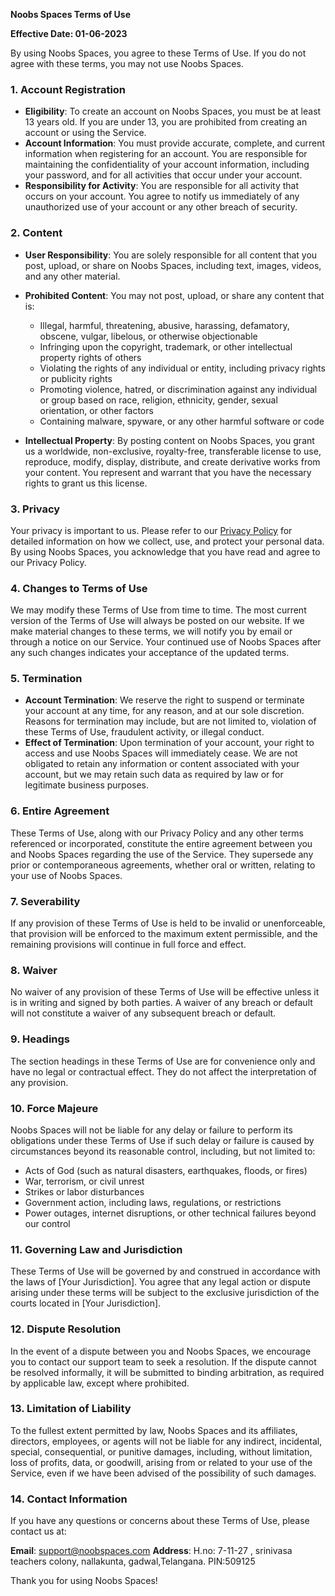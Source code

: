 **Noobs Spaces Terms of Use**

**Effective Date: 01-06-2023**

By using Noobs Spaces, you agree to these Terms of Use. If you do not agree with these terms, you may not use Noobs Spaces.

### 1. Account Registration
- **Eligibility**: To create an account on Noobs Spaces, you must be at least 13 years old. If you are under 13, you are prohibited from creating an account or using the Service.
- **Account Information**: You must provide accurate, complete, and current information when registering for an account. You are responsible for maintaining the confidentiality of your account information, including your password, and for all activities that occur under your account.
- **Responsibility for Activity**: You are responsible for all activity that occurs on your account. You agree to notify us immediately of any unauthorized use of your account or any other breach of security.

### 2. Content
- **User Responsibility**: You are solely responsible for all content that you post, upload, or share on Noobs Spaces, including text, images, videos, and any other material.
- **Prohibited Content**: You may not post, upload, or share any content that is:
  - Illegal, harmful, threatening, abusive, harassing, defamatory, obscene, vulgar, libelous, or otherwise objectionable
  - Infringing upon the copyright, trademark, or other intellectual property rights of others
  - Violating the rights of any individual or entity, including privacy rights or publicity rights
  - Promoting violence, hatred, or discrimination against any individual or group based on race, religion, ethnicity, gender, sexual orientation, or other factors
  - Containing malware, spyware, or any other harmful software or code

- **Intellectual Property**: By posting content on Noobs Spaces, you grant us a worldwide, non-exclusive, royalty-free, transferable license to use, reproduce, modify, display, distribute, and create derivative works from your content. You represent and warrant that you have the necessary rights to grant us this license.

### 3. Privacy
Your privacy is important to us. Please refer to our [Privacy Policy](#) for detailed information on how we collect, use, and protect your personal data. By using Noobs Spaces, you acknowledge that you have read and agree to our Privacy Policy.

### 4. Changes to Terms of Use
We may modify these Terms of Use from time to time. The most current version of the Terms of Use will always be posted on our website. If we make material changes to these terms, we will notify you by email or through a notice on our Service. Your continued use of Noobs Spaces after any such changes indicates your acceptance of the updated terms.

### 5. Termination
- **Account Termination**: We reserve the right to suspend or terminate your account at any time, for any reason, and at our sole discretion. Reasons for termination may include, but are not limited to, violation of these Terms of Use, fraudulent activity, or illegal conduct.
- **Effect of Termination**: Upon termination of your account, your right to access and use Noobs Spaces will immediately cease. We are not obligated to retain any information or content associated with your account, but we may retain such data as required by law or for legitimate business purposes.

### 6. Entire Agreement
These Terms of Use, along with our Privacy Policy and any other terms referenced or incorporated, constitute the entire agreement between you and Noobs Spaces regarding the use of the Service. They supersede any prior or contemporaneous agreements, whether oral or written, relating to your use of Noobs Spaces.

### 7. Severability
If any provision of these Terms of Use is held to be invalid or unenforceable, that provision will be enforced to the maximum extent permissible, and the remaining provisions will continue in full force and effect.

### 8. Waiver
No waiver of any provision of these Terms of Use will be effective unless it is in writing and signed by both parties. A waiver of any breach or default will not constitute a waiver of any subsequent breach or default.

### 9. Headings
The section headings in these Terms of Use are for convenience only and have no legal or contractual effect. They do not affect the interpretation of any provision.

### 10. Force Majeure
Noobs Spaces will not be liable for any delay or failure to perform its obligations under these Terms of Use if such delay or failure is caused by circumstances beyond its reasonable control, including, but not limited to:
- Acts of God (such as natural disasters, earthquakes, floods, or fires)
- War, terrorism, or civil unrest
- Strikes or labor disturbances
- Government action, including laws, regulations, or restrictions
- Power outages, internet disruptions, or other technical failures beyond our control

### 11. Governing Law and Jurisdiction
These Terms of Use will be governed by and construed in accordance with the laws of [Your Jurisdiction]. You agree that any legal action or dispute arising under these terms will be subject to the exclusive jurisdiction of the courts located in [Your Jurisdiction].

### 12. Dispute Resolution
In the event of a dispute between you and Noobs Spaces, we encourage you to contact our support team to seek a resolution. If the dispute cannot be resolved informally, it will be submitted to binding arbitration, as required by applicable law, except where prohibited.

### 13. Limitation of Liability
To the fullest extent permitted by law, Noobs Spaces and its affiliates, directors, employees, or agents will not be liable for any indirect, incidental, special, consequential, or punitive damages, including, without limitation, loss of profits, data, or goodwill, arising from or related to your use of the Service, even if we have been advised of the possibility of such damages.

### 14. Contact Information
If you have any questions or concerns about these Terms of Use, please contact us at:

**Email**: support@noobspaces.com
**Address**: H.no: 7-11-27 , srinivasa teachers colony, nallakunta, gadwal,Telangana. PIN:509125

Thank you for using Noobs Spaces!
